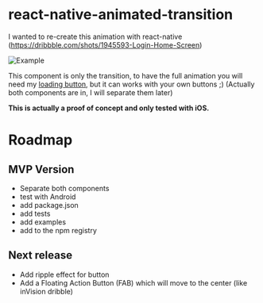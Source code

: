 # react-native-animated-transition

I wanted to re-create this animation with react-native (https://dribbble.com/shots/1945593-Login-Home-Screen)

![Example](https://cdn.dribbble.com/users/62319/screenshots/1945593/shot.gif)

This component is only the transition, to have the full animation you will need my [loading button](https://github.com/zecaptus/react-native-loading-button), but it can works with your own buttons ;) (Actually both components are in, I will separate them later)

**This is actually a proof of concept and only tested with iOS.**

# Roadmap

## MVP Version

* Separate both components
* test with Android
* add package.json
* add tests
* add examples
* add to the npm registry

## Next release

* Add ripple effect for button
* Add a Floating Action Button (FAB) which will move to the center (like inVision dribble)
